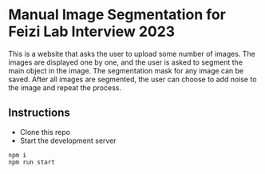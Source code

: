 # Manual Image Segmentation for Feizi Lab Interview 2023
This is a website that asks the user to upload some number of images.
The images are displayed one by one, and the user is asked to segment the main object in the image.
The segmentation mask for any image can be saved.
After all images are segmented, the user can choose to add noise to the image and repeat the process.

## Instructions
- Clone this repo
- Start the development server
```
npm i
npm run start
```